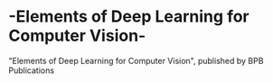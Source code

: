 # -Elements of Deep Learning for Computer Vision-
"Elements of Deep Learning for Computer Vision", published by BPB Publications
